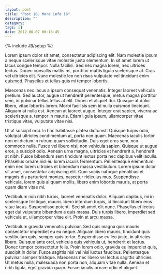 ```yaml
---
layout: post
title: "Post 16. More info 16"
description: ""
category: 
tags: []
date: 2012-06-07 00:16:45 
---
```

{% include JB/setup %}

Lorem ipsum dolor sit amet, consectetur adipiscing elit. Nam molestie ipsum a neque scelerisque vitae molestie justo elementum. In sit amet lorem ut lacus congue tempor. Nulla facilisi. Sed nec magna lorem, nec ultrices lectus. Donec convallis mattis mi, porttitor mattis ligula scelerisque at. Cras vel ultricies elit. Nunc molestie leo non risus vulputate vel tincidunt enim euismod. Phasellus et tellus quis mi tempor lobortis.

Maecenas nec lacus a ipsum consequat venenatis. Integer laoreet vehicula pretium. Sed auctor, augue ut hendrerit pellentesque, metus magna porttitor sem, id pulvinar tellus tellus at elit. Donec et aliquet dui. Quisque at dolor libero, vitae lobortis lorem. Morbi facilisis sem id nulla euismod tincidunt. Aliquam at nulla est. Aenean at laoreet augue. Integer erat sapien, viverra ac scelerisque a, tempor in mauris. Etiam ligula ipsum, ullamcorper vitae tristique vitae, vulputate vitae nisi.

Ut at suscipit orci. In hac habitasse platea dictumst. Quisque turpis odio, volutpat ultricies condimentum at, porta non quam. Maecenas iaculis tortor non mi dictum in rutrum quam sollicitudin. Duis eget eros sem, non commodo nulla. Fusce vel libero nisl, non vehicula sapien. Quisque ut augue eros, a suscipit odio. Aenean urna magna, ultricies et hendrerit a, hendrerit at nibh. Fusce bibendum sem tincidunt lectus porta nec dapibus velit iaculis. Phasellus ornare nisl eu lorem iaculis fermentum. Pellentesque elementum enim nec lorem ultricies et bibendum massa vestibulum. Lorem ipsum dolor sit amet, consectetur adipiscing elit. Cum sociis natoque penatibus et magnis dis parturient montes, nascetur ridiculus mus. Suspendisse vehicula, lorem quis aliquam mollis, libero enim lobortis mauris, at porta quam diam vitae mi.

Vestibulum non nibh turpis, laoreet venenatis dolor. Aliquam dapibus, mi in scelerisque tristique, mauris libero interdum turpis, id tincidunt libero eros vitae lacus. Suspendisse potenti. Sed sit amet elit nunc. Phasellus et lectus eget dui vulputate bibendum a quis massa. Duis turpis libero, imperdiet sed vehicula at, ullamcorper vitae elit. Proin at arcu massa.

Vestibulum gravida venenatis pulvinar. Sed quis magna quis mauris consectetur imperdiet eu eu neque. Aliquam libero mauris, tincidunt quis vestibulum quis, semper quis tortor. Suspendisse eu leo justo, in ultricies libero. Quisque ante orci, vehicula quis vehicula ut, hendrerit et lectus. Donec tempor consectetur felis. Proin lorem odio, gravida eu imperdiet quis, suscipit in dolor. Fusce sagittis nisi vel nisi luctus faucibus. Pellentesque pulvinar semper tristique. Maecenas nec libero vel lectus sagittis ultricies. Ut metus nulla, malesuada non porta non, aliquam vitae nulla. Aenean et nibh ligula, eget gravida quam. Fusce iaculis ornare odio et aliquet.
